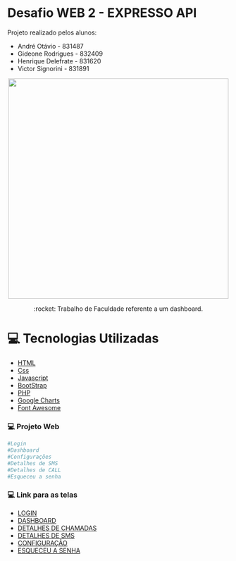 # Desafio WEB 2 - EXPRESSO API
Projeto realizado pelos alunos:
- André Otávio - 831487
- Gideone Rodrigues - 832409
- Henrique Delefrate - 831620
- Victor Signorini - 831891

<p align="center">
   <img src="https://github.com/dequim1000/Desafio_Web/blob/main/images/Logo.png" width="500"/>   
</p>
<p align="center">:rocket: Trabalho de Faculdade referente a um dashboard.</p>

# :computer: Tecnologias Utilizadas
<ul>
  <li><a href="https://www.w3schools.com/html/">HTML</a></li>
  <li><a href="https://www.w3schools.com/Css/">Css</a></li>
  <li><a href="https://www.javascript.com/">Javascript</a></li>
  <li><a href="https://getbootstrap.com/">BootStrap</a></li>
  <li><a href="https://www.php.net/">PHP</a></li>
  <li><a href="https://developers.google.com/chart/">Google Charts</a></li>
  <li><a href="https://fontawesome.com/">Font Awesome</a></li>
</ul>


### 💻 Projeto Web 

```bash
#Login
#Dashboard
#Configurações
#Detalhes de SMS
#Detalhes de CALL
#Esqueceu a senha
```

### 💻 Link para as telas
<ul>
  <li><a href="https://github.com/dequim1000/Desafio_Web/blob/main/login.html">LOGIN</a></li>
  <li><a href="https://github.com/dequim1000/Desafio_Web/blob/main/views/dashboard.html">DASHBOARD</a></li>
  <li><a href="https://github.com/dequim1000/Desafio_Web/blob/main/views/planos.html">DETALHES DE CHAMADAS</a></li>
  <li><a href="https://github.com/dequim1000/Desafio_Web/blob/main/views/sms.html">DETALHES DE SMS</a></li>
  <li><a href="https://github.com/dequim1000/Desafio_Web/blob/main/views/configuracao.html">CONFIGURAÇÃO</a></li>
  <li><a href="#">ESQUECEU A SENHA</a></li>
</ul>
